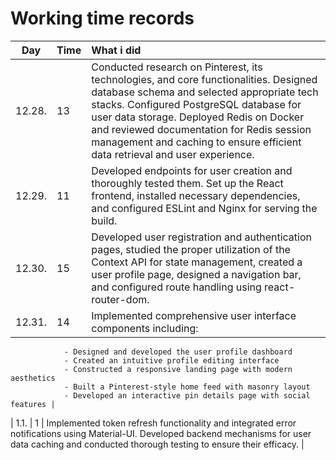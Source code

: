 # Working time records

|  Day   | Time | What i did                                                                                                                                                                                                                                                                                                                                             |
| :----: | :--- | :----------------------------------------------------------------------------------------------------------------------------------------------------------------------------------------------------------------------------------------------------------------------------------------------------------------------------------------------------- |
| 12.28. | 13   | Conducted research on Pinterest, its technologies, and core functionalities. Designed database schema and selected appropriate tech stacks. Configured PostgreSQL database for user data storage. Deployed Redis on Docker and reviewed documentation for Redis session management and caching to ensure efficient data retrieval and user experience. |
| 12.29. | 11   | Developed endpoints for user creation and thoroughly tested them. Set up the React frontend, installed necessary dependencies, and configured ESLint and Nginx for serving the build.                                                                                                                                                                  |
| 12.30. | 15   | Developed user registration and authentication pages, studied the proper utilization of the Context API for state management, created a user profile page, designed a navigation bar, and configured route handling using react-router-dom.                                                                                                            |
| 12.31. | 14   | Implemented comprehensive user interface components including:                                                                                                                                                                                                                                                                                         |

                - Designed and developed the user profile dashboard
                - Created an intuitive profile editing interface
                - Constructed a responsive landing page with modern aesthetics
                - Built a Pinterest-style home feed with masonry layout
                - Developed an interactive pin details page with social features |

| 1.1. | 1 | Implemented token refresh functionality and integrated error notifications using Material-UI. Developed backend mechanisms for user data caching and conducted thorough testing to ensure their efficacy. |

